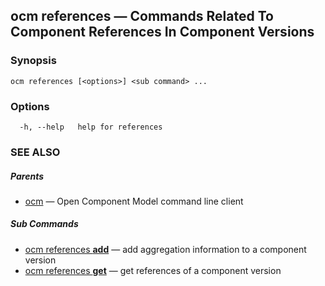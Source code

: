 ## ocm references &mdash; Commands Related To Component References In Component Versions

### Synopsis

```
ocm references [<options>] <sub command> ...
```

### Options

```
  -h, --help   help for references
```

### SEE ALSO

##### Parents

* [ocm](ocm.md)	 &mdash; Open Component Model command line client


##### Sub Commands

* [ocm references <b>add</b>](ocm_references_add.md)	 &mdash; add aggregation information to a component version
* [ocm references <b>get</b>](ocm_references_get.md)	 &mdash; get references of a component version

